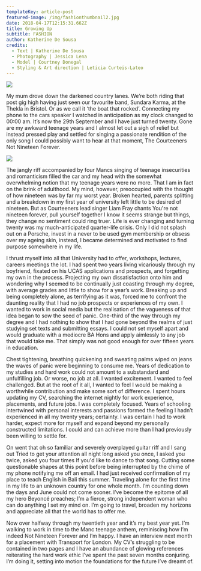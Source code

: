 ```yaml
---
templateKey: article-post
featured-image: /img/fashionthumbnail2.jpg
date: 2018-04-17T12:15:31.662Z
title: Growing Up
subtitle: FASHION
author: Katherine De Sousa
credits:
  - Text | Katherine De Sousa
  - Photography | Jessica Lena
  - Model | Courtney Donegal
  - Styling & Art direction | Leticia Curteis-Lateo
---
```

![](/img/growingup1.jpg)

My mum drove down the darkened country lanes. We’re both riding that post gig high having just seen our favourite band, Sundara Karma, at the Thekla in Bristol. Or as we call it ‘the boat that rocked’. Connecting my phone to the cars speaker I watched in anticipation as my clock changed to 00:00 am. It’s now the 29th September and I have just turned twenty. Gone are my awkward teenage years and I almost let out a sigh of relief but instead pressed play and settled for singing a passionate rendition of the only song I could possibly want to hear at that moment, The Courteeners Not Nineteen Forever.

![](/img/growingup2.jpg)

The jangly riff accompanied by four Mancs singing of teenage insecurities and romanticism filled the car and my head with the somewhat overwhelming notion that my teenage years were no more. That I am in fact on the brink of adulthood. My mind, however, preoccupied with the thought of how nineteen was by far my worst year. Broken hearted, parents splitting and a breakdown in my first year of university left little to be desired of nineteen. But as Courteeners lead singer Liam Fray chants You're not nineteen forever, pull yourself together I know it seems strange but things, they change no sentiment could ring truer. Life is ever changing and turning twenty was my much-anticipated quarter-life crisis. Only I did not splash out on a Porsche, invest in a never to be used gym membership or obsess over my ageing skin, instead, I became determined and motivated to find purpose somewhere in my life.

I thrust myself into all that University had to offer, workshops, lectures, careers meetings the lot. I had spent two years living vicariously through my boyfriend, fixated on his UCAS applications and prospects, and forgetting my own in the process. Projecting my own dissatisfaction onto him and wondering why I seemed to be continually just coasting through my degree, with average grades and little to show for a year’s work. Breaking up and being completely alone, as terrifying as it was, forced me to confront the daunting reality that I had no job prospects or experiences of my own. I wanted to work in social media but the realisation of the vagueness of that idea began to sow the seed of panic. One-third of the way through my degree and I had nothing to show that I had gone beyond the realms of just studying set texts and submitting essays. I could not set myself apart and would graduate with a mediocre BA Hons and apply aimlessly to any job that would take me. That simply was not good enough for over fifteen years in education.

Chest tightening, breathing quickening and sweating palms wiped on jeans the waves of panic were beginning to consume me. Years of dedication to my studies and hard work could not amount to a substandard and unfulfilling job. Or worse, no job at all. I wanted excitement. I wanted to feel challenged. But at the root of it all, I wanted to feel I would be making a worthwhile contribution and make some sort of difference. I spent hours updating my CV, searching the internet nightly for work experience, placements, and future jobs. I was completely focused. Years of schooling intertwined with personal interests and passions formed the feeling I hadn’t experienced in all my twenty years; certainty. I was certain I had to work harder, expect more for myself and expand beyond my personally constructed limitations. I could and can achieve more than I had previously been willing to settle for.

On went that oh so familiar and severely overplayed guitar riff and I sang out Tried to get your attention all night long asked you once, I asked you twice, asked you four times If you'd like to dance to that song. Cutting some questionable shapes at this point before being interrupted by the chime of my phone notifying me off an email. I had just received confirmation of my place to teach English in Bali this summer. Traveling alone for the first time in my life to an unknown country for one whole month. I’m counting down the days and June could not come sooner. I’ve become the epitome of all my hero Beyoncé preaches; I’m a fierce, strong independent woman who can do anything I set my mind on. I’m going to travel, broaden my horizons and appreciate all that the world has to offer me.

Now over halfway through my twentieth year and it’s my best year yet. I’m walking to work in time to the Manc teenage anthem, reminiscing how I’m indeed Not Nineteen Forever and I’m happy. I have an interview next month for a placement with Transport for London. My CV’s struggling to be contained in two pages and I have an abundance of glowing references reiterating the hard work ethic I’ve spent the past seven months conjuring. I’m doing it, setting into motion the foundations for the future I’ve dreamt of.